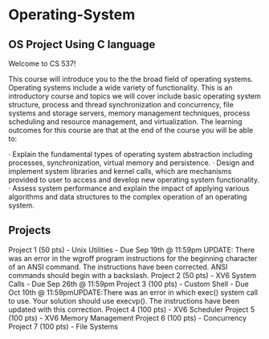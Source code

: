 # Operating-System
## OS Project Using C language

Welcome to CS 537!

This course will introduce you to the the broad field of operating systems. Operating systems include a wide variety of functionality. This is an introductory course and topics we will cover include basic operating system structure, process and thread synchronization and concurrency, file systems and storage servers, memory management techniques, process scheduling and resource management, and virtualization. The learning outcomes for this course are that at the end of the course you will be able to:

· Explain the fundamental types of operating system abstraction including processes, synchronization, virtual memory and persistence.
· Design and implement system libraries and kernel calls, which are mechanisms provided to user to access and develop new operating system functionality.
· Assess system performance and explain the impact of applying various algorithms and data structures to the complex operation of an operating system.

## Projects

  Project 1 (50 pts) - Unix Utilities - Due Sep 19th @ 11:59pm UPDATE: There was an error in the wgroff program instructions for the beginning character of an ANSI command. The instructions have been corrected. ANSI commands should begin with a backslash.
  Project 2 (50 pts) - XV6 System Calls - Due Sep 26th @ 11:59pm
  Project 3 (100 pts) - Custom Shell - Due Oct 10th @ 11:59pmUPDATE:There was an error in which exec() system call to use. Your solution should use execvp(). The instructions have been updated with this correction.
  Project 4 (100 pts) - XV6 Scheduler
  Project 5 (100 pts) - XV6 Memory Management
  Project 6 (100 pts) - Concurrency
  Project 7 (100 pts) - File Systems

